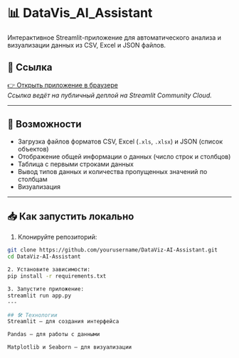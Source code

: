 # 📊 DataVis_AI_Assistant

Интерактивное Streamlit-приложение для автоматического анализа и визуализации данных из CSV, Excel и JSON файлов.  


## 🔗 Ссылка

[👉 Открыть приложение в браузере](https://datavisaiassistant-wvtdgjwpuea8yqmq6k2ken.streamlit.app/)  
*Ссылка ведёт на публичный деплой на Streamlit Community Cloud.*

---

## 🚀 Возможности

- Загрузка файлов форматов CSV, Excel (`.xls`, `.xlsx`) и JSON (список объектов)
- Отображение общей информации о данных (число строк и столбцов)
- Таблица с первыми строками данных
- Вывод типов данных и количества пропущенных значений по столбцам
- Визуализация
---

## 📥 Как запустить локально

1. Клонируйте репозиторий:

```bash
git clone https://github.com/yourusername/DataViz-AI-Assistant.git
cd DataViz-AI-Assistant

2. Установите зависимости:
pip install -r requirements.txt

3. Запустите приложение:
streamlit run app.py
---

## 🛠 Технологии
Streamlit — для создания интерфейса

Pandas — для работы с данными

Matplotlib и Seaborn — для визуализации
